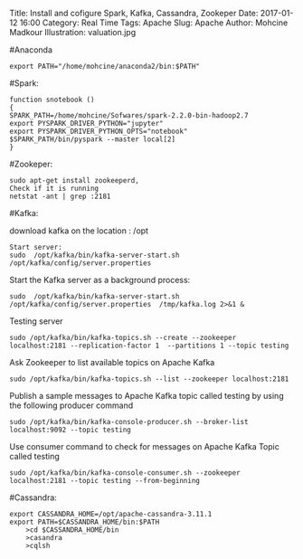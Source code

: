 Title: Install and cofigure Spark, Kafka, Cassandra, Zookeper
Date: 2017-01-12 16:00
Category: Real Time
Tags: Apache
Slug: Apache 
Author: Mohcine Madkour
Illustration: valuation.jpg

#Anaconda 

    export PATH="/home/mohcine/anaconda2/bin:$PATH"

#Spark:

    function snotebook ()
    {
    SPARK_PATH=/home/mohcine/Sofwares/spark-2.2.0-bin-hadoop2.7
    export PYSPARK_DRIVER_PYTHON="jupyter"
    export PYSPARK_DRIVER_PYTHON_OPTS="notebook"
    $SPARK_PATH/bin/pyspark --master local[2]
    }


#Zookeper:

    sudo apt-get install zookeeperd,   
    Check if it is running
    netstat -ant | grep :2181

#Kafka:

download kafka on the location : /opt

    Start server: 
    sudo  /opt/kafka/bin/kafka-server-start.sh /opt/kafka/config/server.properties

Start the Kafka server as a background process:

    sudo  /opt/kafka/bin/kafka-server-start.sh /opt/kafka/config/server.properties  /tmp/kafka.log 2>&1 &

Testing server

    sudo /opt/kafka/bin/kafka-topics.sh --create --zookeeper localhost:2181 --replication-factor 1  --partitions 1 --topic testing

Ask Zookeeper to list available topics on Apache Kafka

    sudo /opt/kafka/bin/kafka-topics.sh --list --zookeeper localhost:2181

Publish a sample messages to Apache Kafka topic called testing by using the following producer command

    sudo /opt/kafka/bin/kafka-console-producer.sh --broker-list localhost:9092 --topic testing

Use consumer command to check for messages on Apache Kafka Topic called testing

    sudo /opt/kafka/bin/kafka-console-consumer.sh --zookeeper localhost:2181 --topic testing --from-beginning

#Cassandra: 

    export CASSANDRA_HOME=/opt/apache-cassandra-3.11.1
    export PATH=$CASSANDRA_HOME/bin:$PATH
        >cd $CASSANDRA_HOME/bin
        >casandra
        >cqlsh



